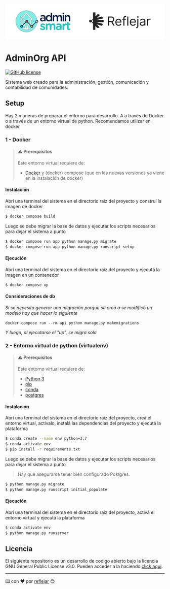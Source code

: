 ![Header](docs/logo-as.png)

# AdminOrg API

[![GitHub license](https://img.shields.io/github/license/reflejar/adminorg-api)](https://github.com/reflejar/adminorg-api/blob/master/LICENSE)

Sistema web creado para la administración, gestión, comunicación y contabilidad de comunidades.

## Setup

Hay 2 maneras de preparar el entorno para desarrollo. A a través de Docker o a través de un entorno virtual de python. Recomendamos utilizar en docker

### 1 - Docker

> #### ⚠️ Prerequisitos
> 
> Este entorno virtual requiere de:
> - [Docker](https://docs.docker.com/engine/install/_) y (docker) compose (que en las nuevas versiones ya viene en la instalación de docker)

#### Instalación

Abrí una terminal del sistema en el directorio raiz del proyecto y construí la imagen de docker

```bash
$ docker compose build
```

Luego se debe migrar la base de datos y ejecutar los scripts necesarios para dejar el sistema a punto

```bash
$ docker compose run app python manage.py migrate
$ docker compose run app python manage.py runscript setup
```


#### Ejecución

Abrí una terminal del sistema en el directorio raiz del proyecto y ejecutá la imagen en un contenedor

```bash
$ docker compose up
```

#### Consideraciones de db

_Si se necesita generar una migración porque se creó o se modificó un modelo hay que hacer lo siguiente_

```
docker-compose run --rm api python manage.py makemigrations
```

_Y luego, al ejecutarse el "up", se migra sola_



### 2 - Entorno virtual de python (virtualenv)

> #### ⚠️ Prerequisitos
> 
> Este entorno virtual requiere de:
> - [Python 3](https://www.python.org/)
> - [pip](https://www.pypi.org/)
> - [conda](https://docs.conda.io/projects/conda/en/latest/user-guide/install/index.html)
> - [postgres](https://www.postgresql.org/download/)
>


#### Instalación

Abrí una terminal del sistema en el directorio raiz del proyecto, creá el entorno virtual, activalo, instalá las dependencias del proyecto y ejecutá la plataforma

```bash
$ conda create --name env python=3.7
$ conda activate env
$ pip install -r requirements.txt
```

Luego se debe migrar la base de datos y ejecutar los scripts necesarios para dejar el sistema a punto

> Hay que asegurarse tener bien configurado Postgres. 
>


```bash
$ python manage.py migrate
$ python manage.py runscript initial_populate
```


#### Ejecución

Abrí una terminal del sistema en el directorio raiz del proyecto, activá el entorno virtual y ejecutá la plataforma


```bash
$ conda activate env
$ python manage.py runserver
```


## Licencia

El siguiente repositorio es un desarrollo de codigo abierto bajo la licencia GNU General Public License v3.0. Pueden acceder a la haciendo [click aqui](./LICENSE).


---
⌨️ con ❤️ por [reflejar](https://github.com/reflejar/) 😊